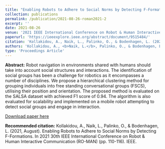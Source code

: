 ```yaml
---
title: "Enabling Robots to Adhere to Social Norms by Detecting F-Formations"
collection: publications
permalink: /publication/2021-08-26-roman2021-2
excerpt: ''
date: 2021-08-26
venue: '2021 IEEE International Conference on Robot & Human Interactive Communication (RO-MAN), Vancouver, Canada/ Virtual'
paperurl: 'https://ieeexplore.ieee.org/abstract/document/9515484/'
citation: 'Kollakidou, A., Naik, L., Palinko, O., & Bodenhagen, L. (2021, August). Enabling Robots to Adhere to Social Norms by Detecting F-Formations. In 2021 30th IEEE International Conference on Robot & Human Interactive Communication (RO-MAN) (pp. 110-116). IEEE.'
authors: 'Kollakidou, A., <b>Naik, L.</b>, Palinko, O., & Bodenhagen, L.'
type: 'Proceedings Article'
---
```

<b>Abstract:</b>
Robot navigation in environments shared with humans should take into account social structures and interactions. The identification of social groups has been a challenge for robotics as it encompasses a number of disciplines. We propose a hierarchical clustering method for grouping individuals into free standing conversational groups (FSCS), utilising their position and orientation. The proposed method is evaluated on the SALSA dataset with achieved F1 score of 0.94. The algorithm is also evaluated for scalability and implemented on a mobile robot attempting to detect social groups and engage in interaction.

[Download paper here](https://ieeexplore.ieee.org/abstract/document/9515484/)

<b>Recommended citation:</b> 
Kollakidou, A., Naik, L., Palinko, O., & Bodenhagen, L. (2021, August). Enabling Robots to Adhere to Social Norms by Detecting F-Formations. In 2021 30th IEEE International Conference on Robot & Human Interactive Communication (RO-MAN) (pp. 110-116). IEEE.